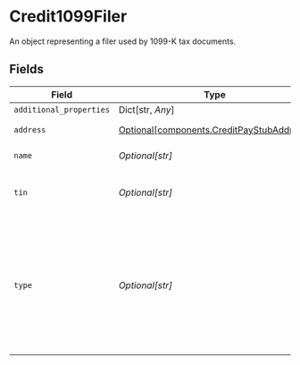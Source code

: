 # Credit1099Filer

An object representing a filer used by 1099-K tax documents.


## Fields

| Field                                                                                                                                  | Type                                                                                                                                   | Required                                                                                                                               | Description                                                                                                                            |
| -------------------------------------------------------------------------------------------------------------------------------------- | -------------------------------------------------------------------------------------------------------------------------------------- | -------------------------------------------------------------------------------------------------------------------------------------- | -------------------------------------------------------------------------------------------------------------------------------------- |
| `additional_properties`                                                                                                                | Dict[str, *Any*]                                                                                                                       | :heavy_minus_sign:                                                                                                                     | N/A                                                                                                                                    |
| `address`                                                                                                                              | [Optional[components.CreditPayStubAddress]](../../models/components/creditpaystubaddress.md)                                           | :heavy_minus_sign:                                                                                                                     | Address on the pay stub.                                                                                                               |
| `name`                                                                                                                                 | *Optional[str]*                                                                                                                        | :heavy_minus_sign:                                                                                                                     | Name of filer.                                                                                                                         |
| `tin`                                                                                                                                  | *Optional[str]*                                                                                                                        | :heavy_minus_sign:                                                                                                                     | Tax identification number of filer.                                                                                                    |
| `type`                                                                                                                                 | *Optional[str]*                                                                                                                        | :heavy_minus_sign:                                                                                                                     | One of the following values will be provided: Payment Settlement Entity (PSE), Electronic Payment Facilitator (EPF), Other Third Party |